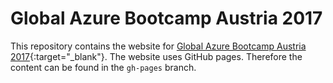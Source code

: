 # Global Azure Bootcamp Austria 2017

This repository contains the website for [Global Azure Bootcamp Austria 2017](https://coding-club-linz.github.io/global-azure-bootcamp-2017){:target="_blank"}. The website uses GitHub pages. Therefore the content can be found in the `gh-pages` branch.
